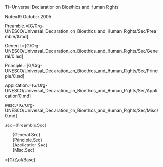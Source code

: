 Ti=Universal Declaration on Bioethics and Human Rights

Note=19 October 2005

Preamble.=[G/Org-UNESCO/Universal_Declaration_on_Bioethics_and_Human_Rights/Sec/Preamble/0.md]

General.=[G/Org-UNESCO/Universal_Declaration_on_Bioethics_and_Human_Rights/Sec/General/0.md]

Principle.=[G/Org-UNESCO/Universal_Declaration_on_Bioethics_and_Human_Rights/Sec/Principle/0.md]

Application.=[G/Org-UNESCO/Universal_Declaration_on_Bioethics_and_Human_Rights/Sec/Application/0.md]

Misc.=[G/Org-UNESCO/Universal_Declaration_on_Bioethics_and_Human_Rights/Sec/Misc/0.md]

sec={Preamble.Sec}<ul type="none">{General.Sec}<li>{Principle.Sec}<li>{Application.Sec}<li>{Misc.Sec}</ul>

=[G/Z/ol/Base]